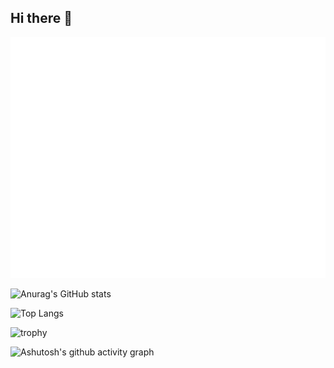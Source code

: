 ## Hi there 👋

<!--
**wcx12/wcx12** is a ✨ _special_ ✨ repository because its `README.md` (this file) appears on your GitHub profile.

Here are some ideas to get you started:

- 🔭 I’m currently working on ...
- 🌱 I’m currently learning ...
- 👯 I’m looking to collaborate on ...
- 🤔 I’m looking for help with ...
- 💬 Ask me about ...
- 📫 How to reach me: ...
- 😄 Pronouns: ...
- ⚡ Fun fact: ...
-->

![Metrics](/github-metrics.svg)

![Anurag's GitHub stats](https://github-readme-stats.vercel.app/api?username=wcx12)

![Top Langs](https://github-readme-stats.vercel.app/api/top-langs/?username=wcx12)

![trophy](https://github-profile-trophy.vercel.app/?username=wcx12)

![Ashutosh's github activity graph](https://github-readme-activity-graph.vercel.app/graph?username=Ashutosh00710)

